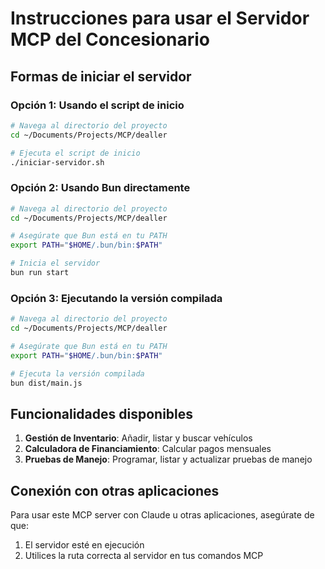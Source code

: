 # Instrucciones para usar el Servidor MCP del Concesionario

## Formas de iniciar el servidor

### Opción 1: Usando el script de inicio
```bash
# Navega al directorio del proyecto
cd ~/Documents/Projects/MCP/dealler

# Ejecuta el script de inicio
./iniciar-servidor.sh
```

### Opción 2: Usando Bun directamente
```bash
# Navega al directorio del proyecto
cd ~/Documents/Projects/MCP/dealler

# Asegúrate que Bun está en tu PATH
export PATH="$HOME/.bun/bin:$PATH"

# Inicia el servidor
bun run start
```

### Opción 3: Ejecutando la versión compilada
```bash
# Navega al directorio del proyecto
cd ~/Documents/Projects/MCP/dealler

# Asegúrate que Bun está en tu PATH
export PATH="$HOME/.bun/bin:$PATH"

# Ejecuta la versión compilada
bun dist/main.js
```

## Funcionalidades disponibles

1. **Gestión de Inventario**: Añadir, listar y buscar vehículos
2. **Calculadora de Financiamiento**: Calcular pagos mensuales
3. **Pruebas de Manejo**: Programar, listar y actualizar pruebas de manejo

## Conexión con otras aplicaciones

Para usar este MCP server con Claude u otras aplicaciones, asegúrate de que:
1. El servidor esté en ejecución
2. Utilices la ruta correcta al servidor en tus comandos MCP
